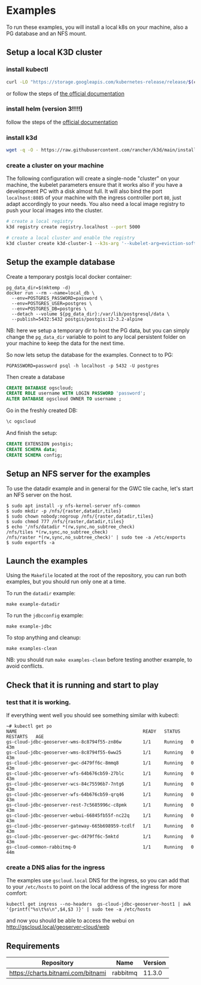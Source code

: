 # Examples

To run these examples, you will install a local k8s on your machine, also a PG database and an NFS mount.

## Setup a local K3D cluster

### install kubectl

```bash
curl -LO "https://storage.googleapis.com/kubernetes-release/release/$(curl -s https://storage.googleapis.com/kubernetes-release/release/stable.txt)/bin/linux/amd64/kubectl"
```

or follow the steps of [the official documentation](https://v1-18.docs.kubernetes.io/docs/tasks/tools/install-kubectl/)

### install helm (version 3!!!!)

follow the steps of the [official documentation](https://helm.sh/docs/intro/install/)

### install k3d

```bash
wget -q -O - https://raw.githubusercontent.com/rancher/k3d/main/install.sh | bash
```

### create a cluster on your machine

The following configuration will create a single-node "cluster" on your machine, the kubelet parameters ensure that it works also if you have a development PC with a disk almost full. It will also bind the port `localhost:8085` of your machine with the ingress controller port `80`, just adapt accordingly to your needs. You also need a local image registry to push your local images into the cluster.

```bash
# create a local registry
k3d registry create registry.localhost --port 5000

# create a local cluster and enable the registry
k3d cluster create k3d-cluster-1 --k3s-arg '--kubelet-arg=eviction-soft-grace-period=imagefs.available=60s,nodefs.available=60s@all'  --k3s-arg '--kubelet-arg=eviction-hard=imagefs.available<10Mi,nodefs.available<10Mi@all' --k3s-arg '--kubelet-arg=eviction-minimum-reclaim=imagefs.available=10Mi,nodefs.available=10Mi@all'  -p "8085:80@loadbalancer"
```


## Setup the example database

Create a temporary postgis local docker container:

```shell
pg_data_dir=$(mktemp -d)
docker run --rm --name=local_db \
  --env=POSTGRES_PASSWORD=password \
  --env=POSTGRES_USER=postgres \
  --env=POSTGRES_DB=postgres \
  --detach --volume ${pg_data_dir}:/var/lib/postgresql/data \
  --publish=5432:5432 postgis/postgis:12-3.2-alpine
```

NB: here we setup a temporary dir to host the PG data, but you can simply change the `pg_data_dir` variable to point to any local persistent folder on your machine to keep the data for the next time.

So now lets setup the database for the examples. Connect to to PG:

```shell
PGPASSWORD=password psql -h localhost -p 5432 -U postgres
```

Then create a database

```sql
CREATE DATABASE ogscloud;
CREATE ROLE username WITH LOGIN PASSWORD 'password';
ALTER DATABASE ogscloud OWNER TO username ;
```

Go in the freshly created DB:

```sql
\c ogscloud
```

And finish the setup:

```sql
CREATE EXTENSION postgis;
CREATE SCHEMA data;
CREATE SCHEMA config;
```

## Setup an NFS server for the examples

To use the datadir example and in general for the GWC tile cache, let's start an NFS server on the host.

```shell
$ sudo apt install -y nfs-kernel-server nfs-common
$ sudo mkdir -p /nfs/{raster,datadir,tiles}
$ sudo chown nobody:nogroup /nfs/{raster,datadir,tiles}
$ sudo chmod 777 /nfs/{raster,datadir,tiles}
$ echo '/nfs/datadir *(rw,sync,no_subtree_check)
/nfs/tiles *(rw,sync,no_subtree_check)
/nfs/raster *(rw,sync,no_subtree_check)' | sudo tee -a /etc/exports
$ sudo exportfs -a
```

## Launch the examples

Using the `Makefile` located at the root of the repository, you can run both examples, but you should run only one at a time.

To run the `datadir` example:

```shell
make example-datadir
```

To run the `jdbcconfig` example:

```shell
make example-jdbc
```

To stop anything and cleanup:

```shell
make examples-clean
```

NB: you should run `make examples-clean` before testing another example, to avoid conflicts.

## Check that it is running and start to play

### test that it is working.

If everything went well you should see something similar with kubectl:

```shell
~# kubectl get po
NAME                                               READY   STATUS    RESTARTS   AGE
gs-cloud-jdbc-geoserver-wms-8c8794f55-zn86w        1/1     Running   0          43m
gs-cloud-jdbc-geoserver-wms-8c8794f55-6ww25        1/1     Running   0          43m
gs-cloud-jdbc-geoserver-gwc-d479ff6c-8mmq8         1/1     Running   0          43m
gs-cloud-jdbc-geoserver-wfs-64b676cb59-27blc       1/1     Running   0          43m
gs-cloud-jdbc-geoserver-wcs-84c75596b7-7ntg6       1/1     Running   0          43m
gs-cloud-jdbc-geoserver-wfs-64b676cb59-qrq46       1/1     Running   0          43m
gs-cloud-jdbc-geoserver-rest-7c5685996c-c8pmk      1/1     Running   0          43m
gs-cloud-jdbc-geoserver-webui-66845fb55f-nc22q     1/1     Running   0          43m
gs-cloud-jdbc-geoserver-gateway-665b698959-tcdlf   1/1     Running   0          43m
gs-cloud-jdbc-geoserver-gwc-d479ff6c-5mktd         1/1     Running   0          43m
gs-cloud-common-rabbitmq-0                         1/1     Running   0          44m

```

### create a DNS alias for the ingress

The examples use `gscloud.local` DNS for the ingress, so you can add that to your `/etc/hosts` to point on the local address of the ingress for more comfort:

```shell
kubectl get ingress --no-headers  gs-cloud-jdbc-geoserver-host1 | awk '{printf("%s\t%s\n",$4,$3 )}' | sudo tee -a /etc/hosts
```

and now you should be able to access the webui on http://gscloud.local/geoserver-cloud/web

## Requirements

| Repository                         | Name       | Version |
| ---------------------------------- | ---------- | ------- |
| https://charts.bitnami.com/bitnami | rabbitmq   | 11.3.0  |
